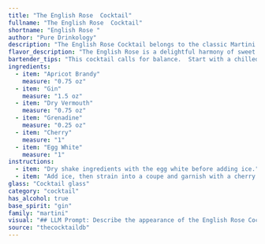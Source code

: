 ```yaml
---
title: "The English Rose  Cocktail"
fullname: "The English Rose  Cocktail"
shortname: "English Rose "
author: "Pure Drinkology"
description: "The English Rose Cocktail belongs to the classic Martini family, showcasing the sophisticated balance of gin and vermouth. While its exact origin is unknown, the use of apricot brandy and grenadine suggests a late 19th or early 20th century creation, likely from a London bar, combining English spirits with continental flavors. "
flavor_description: "The English Rose is a delightful harmony of sweet and tart. The apricot brandy brings a luscious fruitiness, balanced by the crisp juniper notes of gin and dry vermouth. A whisper of grenadine adds a touch of floral sweetness, while lemon juice provides a bright acidity. The cherry garnish adds a final touch of sweetness and a delightful aroma. "
bartender_tips: "This cocktail calls for balance.  Start with a chilled glass. Use quality gin and apricot brandy. Measure carefully, ensuring the vermouth doesn't overwhelm the gin. Shake vigorously with ice to chill thoroughly. Strain into the glass, and gently float the grenadine on top for a vibrant color gradient. Garnish with a lemon twist and a cherry for a classic finish. "
ingredients:
  - item: "Apricot Brandy"
    measure: "0.75 oz"
  - item: "Gin"
    measure: "1.5 oz"
  - item: "Dry Vermouth"
    measure: "0.75 oz"
  - item: "Grenadine"
    measure: "0.25 oz"
  - item: "Cherry"
    measure: "1"
  - item: "Egg White"
    measure: "1"
instructions:
  - item: "Dry shake ingredients with the egg white before adding ice."
  - item: "Add ice, then strain into a coupe and garnish with a cherry."
glass: "Cocktail glass"
category: "cocktail"
has_alcohol: true
base_spirit: "gin"
family: "martini"
visual: "## LLM Prompt: Describe the appearance of the English Rose Cocktail using the following ingredients: Apricot Brandy, Gin, Dry Vermouth, Grenadine, Lemon Juice, Cherry. **Focus on:*** **Color:** What are the dominant colors of the cocktail? Is it clear, cloudy, layered, or a solid hue?* **Texture:**  Is it smooth and silky, or does it have a bubbly, frothy, or layered appearance?* **Garnish:** How does the cherry enhance the visual appeal?  Is it muddled, floating, or perched on the rim?* **Overall Impression:**  What kind of mood does the appearance of the cocktail evoke? Is it elegant, whimsical, refreshing, or sophisticated?**Example:**The English Rose Cocktail is a mesmerizing spectacle of color and texture. Its base is a shimmering pale rose hue, hinting at the delicate apricot brandy and dry vermouth. A wisp of pink grenadine gracefully floats atop, creating a subtle ombre effect. The garnish, a plump, glossy maraschino cherry, rests proudly on the rim, adding a touch of playful whimsy to the sophisticated presentation. "
source: "thecocktaildb"
---
```


